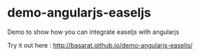 demo-angularjs-easeljs
========================

Demo to show how you can integrate easeljs with angularjs

Try it out here : http://basarat.github.io/demo-angularjs-easeljs/
